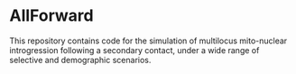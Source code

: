# AllForward
This repository contains code for the simulation of multilocus mito-nuclear introgression following a secondary contact, under a wide range of selective and demographic scenarios.
